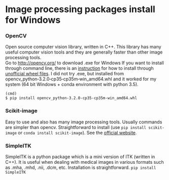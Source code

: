 # Image processing packages install for Windows
### OpenCV
Open source computer vision library, written in C++. This library has many useful computer vision tools and they are generally faster than other image processing tools.   
Go to http://opencv.org/ to download .exe for Windows
If you want to install through command line, there is an [instruction](https://www.solarianprogrammer.com/2016/09/17/install-opencv-3-with-python-3-on-windows/) for how to install through [unofficial wheel files](http://www.lfd.uci.edu/~gohlke/pythonlibs/#opencv). I did not try .exe, but installed from opencv_python‑3.2.0‑cp35‑cp35m‑win_amd64.whl and it worked for my system (64 bit Windows + conda environment with python 3.5).
```
(cmd)
$ pip install opencv_python‑3.2.0‑cp35‑cp35m‑win_amd64.whl
```
### Scikit-image
Easy to use and also has many image processing tools. Usually commands are simpler than opencv.
Straightforward to install (use `pip install scikit-image` or `conda install scikit-image`). See the [official website](http://scikit-image.org/docs/dev/install.html).

### SimpleITK
SimpleITK is a python package which is a mini version of ITK (written in C++). It is useful when dealing with medical images in various formats such as .mha, .mhd, .nii, .dcm, etc. Installation is straightforward. `pip install SimpleITK`  
